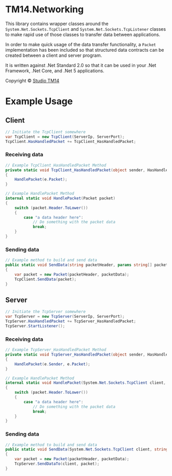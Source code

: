 # TM14.Networking

This library contains wrapper classes around the `System.Net.Sockets.TcpClient` and `System.Net.Sockets.TcpListener` classes to make rapid use of those classes to transfer data between applications.

In order to make quick usage of the data transfer functionality, a `Packet` implementation has been included so that structured data contracts can be created between a client and server program.

It is written against .Net Standard 2.0 so that it can be used in your .Net Framework, .Net Core, and .Net 5 applications.

Copyright &copy; [Studio TM14](https://tm14.net/)

# Example Usage

## Client
```cs
// Initiate the TcpClient somewhere
var TcpClient = new TcpClient(ServerIp, ServerPort);
TcpClient.HasHandledPacket += TcpClient_HasHandledPacket;
```

### Receiving data
```cs
// Example TcpClient_HasHandledPacket Method
private static void TcpClient_HasHandledPacket(object sender, HasHandledPacketEventArgs e)
{
    HandlePacket(e.Packet);
}

// Example HandlePacket Method
internal static void HandlePacket(Packet packet)
{
    switch (packet.Header.ToLower())
    {
        case "a data header here":
            // Do something with the packet data
            break;
    }
}
```

### Sending data
```cs
// Example method to build and send data
public static void SendData(string packetHeader, params string[] packetData)
{
    var packet = new Packet(packetHeader, packetData);
    TcpClient.SendData(packet);
}
```

## Server
```cs
// Initiate the TcpServer somewhere
var TcpServer = new TcpServer(ServerIp, ServerPort);
TcpServer.HasHandledPacket += TcpServer_HasHandledPacket;
TcpServer.StartListener();
```

### Receiving data
```cs
// Example TcpServer_HasHandledPacket Method
private static void TcpServer_HasHandledPacket(object sender, HasHandledPacketEventArgs e)
{
    HandlePacket(e.Sender, e.Packet);
}

// Example HandlePacket Method
internal static void HandlePacket(System.Net.Sockets.TcpClient client, Packet packet)
{
    switch (packet.Header.ToLower())
    {
        case "a data header here":
            // Do something with the packet data
            break;
    }
}
```

### Sending data
```cs
// Example method to build and send data
public static void SendData(System.Net.Sockets.TcpClient client, string packetHeader, params string[] packetData)
{
    var packet = new Packet(packetHeader, packetData);
    TcpServer.SendDataTo(client, packet);
}
```
